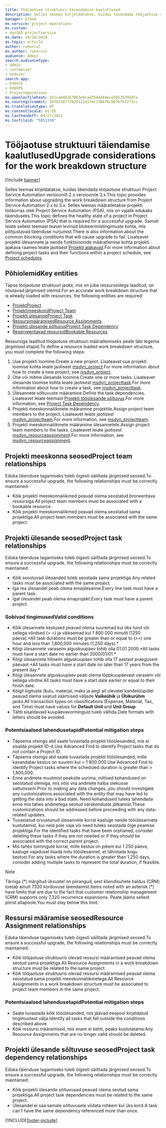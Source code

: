```yaml
---
title: Tööjaotuse struktuuri täiendamise kaalutlused
description: Selles teemas kirjeldatakse, kuidas täiendada tööjaotuse struktuuri Project Service Automation versioonilt 2.x versioonile 3.x.
manager: kfend
ms.service: project-operations
ms.custom:
- dyn365-projectservice
ms.date: 10/18/2019
ms.topic: article
author: ruhercul
ms.author: ruhercul
audience: Admin
search.audienceType:
- admin
- customizer
- enduser
search.app:
- D365CE
- D365PS
- ProjectOperations
ms.openlocfilehash: d31ca60b267063e9cadf544468ece501353950fa
ms.sourcegitcommit: 3d78338773929121d17ec3386f6cb67bfb2272cc
ms.translationtype: HT
ms.contentlocale: et-EE
ms.lasthandoff: 04/27/2021
ms.locfileid: "5951339"
---
```

# <a name="upgrade-considerations-for-the-work-breakdown-structure"></a><span data-ttu-id="31386-103">Tööjaotuse struktuuri täiendamise kaalutlused</span><span class="sxs-lookup"><span data-stu-id="31386-103">Upgrade considerations for the work breakdown structure</span></span>

[!include [banner](../includes/psa-now-project-operations.md)]

<span data-ttu-id="31386-104">Selles teemas kirjeldatakse, kuidas täiendada tööjaotuse struktuuri Project Service Automation versioonilt 2.x versioonile 3.x.</span><span class="sxs-lookup"><span data-stu-id="31386-104">This topic provides information about upgrading the work breakdown structure from Project Service Automation 2.x to 3.x.</span></span> <span data-ttu-id="31386-105">Selles teemas määratletakse projekti töökorras olek Project Service Automation (PSA), mis on vajalik edukaks täienduseks.</span><span class="sxs-lookup"><span data-stu-id="31386-105">This topic defines the healthy state of a project in Project Service Automation (PSA) that is required for a successful upgrade.</span></span> <span data-ttu-id="31386-106">Samuti leiate sellest teemast teavet levinud blokeerimistingimuste kohta, mis põhjustavad täienduse nurjumist.</span><span class="sxs-lookup"><span data-stu-id="31386-106">There is also information about the common blocking conditions that will cause upgrade to fail.</span></span> <span data-ttu-id="31386-107">Lisateavet projekti ülesannete ja nende funktsioonide määratlemise kohta projekti ajakava raames leiate jaotisest [Projekti ajakavad](project-creating.md).</span><span class="sxs-lookup"><span data-stu-id="31386-107">For more information about defining project tasks and their functions within a project schedule, see [Project schedules](project-creating.md).</span></span>

## <a name="key-entities"></a><span data-ttu-id="31386-108">Põhiolemid</span><span class="sxs-lookup"><span data-stu-id="31386-108">Key entities</span></span>
<span data-ttu-id="31386-109">Täpse tööjaotuse struktuuri jaoks, mis on juba ressurssidega laaditud, on nõutavad järgmised olemid.</span><span class="sxs-lookup"><span data-stu-id="31386-109">For an accurate work breakdown structure that is already loaded with resources, the following entities are required:</span></span>

- [<span data-ttu-id="31386-110">Projekt</span><span class="sxs-lookup"><span data-stu-id="31386-110">Project</span></span>](/dynamics365/customerengagement/on-premises/developer/entities/msdyn_project)
- [<span data-ttu-id="31386-111">Projektimeeskond</span><span class="sxs-lookup"><span data-stu-id="31386-111">Project Team</span></span>](/dynamics365/customerengagement/on-premises/developer/entities/msdyn_projectteam)
- [<span data-ttu-id="31386-112">Projekti ülesanne</span><span class="sxs-lookup"><span data-stu-id="31386-112">Project Task</span></span>](/dynamics365/customerengagement/on-premises/developer/entities/msdyn_projecttask)
- [<span data-ttu-id="31386-113">Ressursimääramised</span><span class="sxs-lookup"><span data-stu-id="31386-113">Resource Assignments</span></span>](/dynamics365/customerengagement/on-premises/developer/entities/msdyn_resourceassignment)
- [<span data-ttu-id="31386-114">Projekti ülesande sõltuvus</span><span class="sxs-lookup"><span data-stu-id="31386-114">Project Task Dependency</span></span>](/dynamics365/customerengagement/on-premises/developer/entities/msdyn_projecttaskdependency)
- [<span data-ttu-id="31386-115">Reserveeritavad ressursid</span><span class="sxs-lookup"><span data-stu-id="31386-115">Bookable Resources</span></span>](/dynamics365/customerengagement/on-premises/developer/entities/bookableresource)

<span data-ttu-id="31386-116">Ressursiga laaditud tööjaotuse struktuuri määratlemiseks peate läbi tegema järgmised etapid.</span><span class="sxs-lookup"><span data-stu-id="31386-116">To define a resource loaded work breakdown structure, you must complete the following steps:</span></span>

1. <span data-ttu-id="31386-117">Uue projekti loomine.</span><span class="sxs-lookup"><span data-stu-id="31386-117">Create a new project.</span></span> <span data-ttu-id="31386-118">Lisateavet uue projekti loomise kohta leiate jaotisest [msdyn_project](/dynamics365/customerengagement/on-premises/developer/entities/msdyn_project).</span><span class="sxs-lookup"><span data-stu-id="31386-118">For more information about how to create a new project, see [msdyn_project](/dynamics365/customerengagement/on-premises/developer/entities/msdyn_project).</span></span>
2. <span data-ttu-id="31386-119">Ühe või mitme ülesande loomine.</span><span class="sxs-lookup"><span data-stu-id="31386-119">Create one or more tasks.</span></span> <span data-ttu-id="31386-120">Lisateavet ülesande loomise kohta leiate jaotisest [msdyn_projecttask](/dynamics365/customerengagement/on-premises/developer/entities/msdyn_projecttask).</span><span class="sxs-lookup"><span data-stu-id="31386-120">For more information about how to create a task, see [msdyn_projecttask](/dynamics365/customerengagement/on-premises/developer/entities/msdyn_projecttask).</span></span>
3. <span data-ttu-id="31386-121">Ülesannete sõltuvuste määramine.</span><span class="sxs-lookup"><span data-stu-id="31386-121">Define the task dependencies.</span></span> <span data-ttu-id="31386-122">Lisateavet leiate teemast [Projekti tööülesande sõltuvus](/dynamics365/customerengagement/on-premises/developer/entities/msdyn_projecttaskdependency).</span><span class="sxs-lookup"><span data-stu-id="31386-122">For more information, see [Project Task Dependency](/dynamics365/customerengagement/on-premises/developer/entities/msdyn_projecttaskdependency).</span></span>
4. <span data-ttu-id="31386-123">Projekti meeskonnaliikmete määramine projektile.</span><span class="sxs-lookup"><span data-stu-id="31386-123">Assign project team members to the project.</span></span> <span data-ttu-id="31386-124">Lisateavet leiate jaotisest [msdyn_projectteam](/dynamics365/customerengagement/on-premises/developer/entities/msdyn_projectteam).</span><span class="sxs-lookup"><span data-stu-id="31386-124">For more information, see [msdyn_projectteam](/dynamics365/customerengagement/on-premises/developer/entities/msdyn_projectteam).</span></span>
5. <span data-ttu-id="31386-125">Projekti meeskonnaliikmete määramine ülesannetele.</span><span class="sxs-lookup"><span data-stu-id="31386-125">Assign project team members to the tasks.</span></span> <span data-ttu-id="31386-126">Lisateavet leiate jaotisest [msdyn_resourceassignment](/dynamics365/customerengagement/on-premises/developer/entities/msdyn_resourceassignment).</span><span class="sxs-lookup"><span data-stu-id="31386-126">For more information, see [msdyn_resourceassignment](/dynamics365/customerengagement/on-premises/developer/entities/msdyn_resourceassignment).</span></span>

## <a name="project-team-relationships"></a><span data-ttu-id="31386-127">Projekti meeskonna seosed</span><span class="sxs-lookup"><span data-stu-id="31386-127">Project team relationships</span></span>

<span data-ttu-id="31386-128">Eduka täienduse tagamiseks tuleb õigesti säilitada järgmised seosed.</span><span class="sxs-lookup"><span data-stu-id="31386-128">To ensure a successful upgrade, the following relationships must be correctly maintained:</span></span>
- <span data-ttu-id="31386-129">Kõik projekti meeskonnaliikmed peavad olema seostatud broneeritava ressursiga.</span><span class="sxs-lookup"><span data-stu-id="31386-129">All project team members must be associated with a bookable resource.</span></span>
- <span data-ttu-id="31386-130">Kõik projekti meeskonnaliikmed peavad olema seostatud sama projektiga.</span><span class="sxs-lookup"><span data-stu-id="31386-130">All project team members must be associated with the same project.</span></span> 

## <a name="project-task-relationships"></a><span data-ttu-id="31386-131">Projekti ülesande seosed</span><span class="sxs-lookup"><span data-stu-id="31386-131">Project task relationships</span></span>
<span data-ttu-id="31386-132">Eduka täienduse tagamiseks tuleb õigesti säilitada järgmised seosed.</span><span class="sxs-lookup"><span data-stu-id="31386-132">To ensure a successful upgrade, the following relationships must be correctly maintained:</span></span>

- <span data-ttu-id="31386-133">Kõik seostuvad ülesanded tuleb seostada sama projektiga.</span><span class="sxs-lookup"><span data-stu-id="31386-133">Any related tasks must be associated with the same project.</span></span>
- <span data-ttu-id="31386-134">Iga rea ülesandel peab olema emaülesanne.</span><span class="sxs-lookup"><span data-stu-id="31386-134">Every line task must have a parent task.</span></span>
- <span data-ttu-id="31386-135">Igal ülesandel peab olema emaprojekt.</span><span class="sxs-lookup"><span data-stu-id="31386-135">Every task must have a parent project.</span></span>

### <a name="valid-conditions"></a><span data-ttu-id="31386-136">Sobivad tingimused</span><span class="sxs-lookup"><span data-stu-id="31386-136">Valid conditions</span></span>

- <span data-ttu-id="31386-137">Kõik ülesannete kestused peavad olema suuremad kui üks tund või sellega võrdsed (> =) ja väiksemad kui 1 800 000 minutit (1250 päeva).\*</span><span class="sxs-lookup"><span data-stu-id="31386-137">All task durations must be greater than or equal to (>=) one hour and less than 1,800,000 minutes (1,250 days).\*</span></span>
- <span data-ttu-id="31386-138">Kõigi ülesannete varaseim alguskuupäev tohib olla 01.01.2000.\*</span><span class="sxs-lookup"><span data-stu-id="31386-138">All tasks must have a start date no earlier than 2000/01/01.\*</span></span>
- <span data-ttu-id="31386-139">Kõigi ülesannete hiliseim alguskuupäev tohib olla 17 aastast praegusest päevast.\*</span><span class="sxs-lookup"><span data-stu-id="31386-139">All tasks must have a start date no later than 17 years from the present day.\*</span></span>
- <span data-ttu-id="31386-140">Kõigi ülesannete alguskuupäev peab olema lõppkuupäevast varasem või sellega võrdne.</span><span class="sxs-lookup"><span data-stu-id="31386-140">All tasks must have a start date earlier or equal to their finish date.</span></span>
- <span data-ttu-id="31386-141">Kõigil liigituste (kulu, materjal, maks ja aeg) all olevatel kandetüüpidel peavad olema seatud väärtused väljade **Vaikeühik** ja **Ühikurühm** jaoks.</span><span class="sxs-lookup"><span data-stu-id="31386-141">All transaction types on classifications (Expense, Material, Tax, and Time) must have values for **Default Unit** and **Unit Group**.</span></span>
- <span data-ttu-id="31386-142">Tähti sisaldavaid kuupäevavorminguid tuleb vältida.</span><span class="sxs-lookup"><span data-stu-id="31386-142">Date formats with letters should be avoided.</span></span>

### <a name="potential-mitigation-steps"></a><span data-ttu-id="31386-143">Potentsiaalsed lahendusetapid</span><span class="sxs-lookup"><span data-stu-id="31386-143">Potential mitigation steps</span></span>
- <span data-ttu-id="31386-144">Täpsema otsingu abil saate tuvastada projekti tööülesanded, mis ei sisalda projekti ID-d.</span><span class="sxs-lookup"><span data-stu-id="31386-144">Use Advanced Find to identify Project tasks that do not contain a Project ID.</span></span>
- <span data-ttu-id="31386-145">Täpsema otsingu abil saate tuvastada projekti tööülesanded, mille kavandatav kestus on suurem kui > 1 800 000.</span><span class="sxs-lookup"><span data-stu-id="31386-145">Use Advanced Find to identify Project tasks where the scheduled duration is greater than > 1,800,000.</span></span>
- <span data-ttu-id="31386-146">Enne andmete muutmist peaksite uurima, millised kohandused on seostatud olemiga, mis võis viia andmete halba olekusse sattumiseni.</span><span class="sxs-lookup"><span data-stu-id="31386-146">Prior to making any data changes, you should investigate any customizations associated with the entity that may have led to getting the data into a bad state.</span></span> <span data-ttu-id="31386-147">Need kohandused tuleks lahendada enne mis tahes andmetega seotud värskenduste jätkamist.</span><span class="sxs-lookup"><span data-stu-id="31386-147">These customizations should be addressed before proceeding with any data-related updates.</span></span>
- <span data-ttu-id="31386-148">Tuvastatud orvustunud ülesannete korral kaaluge nende tööülesannete kustutamist, kui neid pole vaja või need tuleks seostada õige peamise projektiga.</span><span class="sxs-lookup"><span data-stu-id="31386-148">For the identified tasks that have been orphaned, consider deleting these tasks if they are not needed or if they should be associated with the correct parent project.</span></span>
- <span data-ttu-id="31386-149">Mis tahes toimingute korral, mille kestus on pikem kui 1 250 päeva, kaaluge vajadusel lisada mitu tööülesannet, et tähistada kogu kestust.</span><span class="sxs-lookup"><span data-stu-id="31386-149">For any tasks where the duration is greater than 1,250 days, consider adding multiple tasks to represent the total duration, if feasible.</span></span>

> [!NOTE]
> <span data-ttu-id="31386-150">Tärniga (\*) märgitud üksustel on piirangud, sest kliendisuhete haldus (CRM) toetab ainult 7320 korduvuse laiendamist.</span><span class="sxs-lookup"><span data-stu-id="31386-150">Items noted with an asterisk (\*) have limits that are due to the fact that customer relationship management (CRM) supports only 7,320 recurrence expansions.</span></span> <span data-ttu-id="31386-151">Peate jääma sellest piirist allapoole.</span><span class="sxs-lookup"><span data-stu-id="31386-151">You must stay below this limit.</span></span>

## <a name="resource-assignment-relationships"></a><span data-ttu-id="31386-152">Ressursi määramise seosed</span><span class="sxs-lookup"><span data-stu-id="31386-152">Resource Assignment relationships</span></span>
<span data-ttu-id="31386-153">Eduka täienduse tagamiseks tuleb õigesti säilitada järgmised seosed.</span><span class="sxs-lookup"><span data-stu-id="31386-153">To ensure a successful upgrade, the following relationships must be correctly maintained:</span></span>

- <span data-ttu-id="31386-154">Kõik tööjaotuse struktuuris olevad ressursi määramised peavad olema seotud sama projektiga.</span><span class="sxs-lookup"><span data-stu-id="31386-154">All Resource Assignments in a work breakdown structure must be related to the same project.</span></span>
- <span data-ttu-id="31386-155">Kõik tööjaotuse struktuuris olevad ressursi määramised peavad olema seostatud sama projekti meeskonnaliikmetega.</span><span class="sxs-lookup"><span data-stu-id="31386-155">All Resource Assignments in a work breakdown structure must be associated to project team members in the same project.</span></span>

### <a name="potential-mitigation-steps"></a><span data-ttu-id="31386-156">Potentsiaalsed lahendusetapid</span><span class="sxs-lookup"><span data-stu-id="31386-156">Potential mitigation steps</span></span>
- <span data-ttu-id="31386-157">Saate tuvastada kõik tööülesanded, mis jäävad eespool kirjeldatud tingimustest välja.</span><span class="sxs-lookup"><span data-stu-id="31386-157">Identify all tasks that fall outside the conditions described above.</span></span>  
- <span data-ttu-id="31386-158">Kõik ressursi määramised, mis enam ei kehti, peaks kustutatama.</span><span class="sxs-lookup"><span data-stu-id="31386-158">Any Resource Assignments that are no longer valid should be deleted.</span></span>

## <a name="project-task-dependency-relationships"></a><span data-ttu-id="31386-159">Projekti ülesande sõltuvuse seosed</span><span class="sxs-lookup"><span data-stu-id="31386-159">Project task dependency relationships</span></span>
<span data-ttu-id="31386-160">Eduka täienduse tagamiseks tuleb õigesti säilitada järgmised seosed.</span><span class="sxs-lookup"><span data-stu-id="31386-160">To ensure a successful upgrade, the following relationships must be correctly maintained:</span></span>

- <span data-ttu-id="31386-161">Kõik projekti ülesande sõltuvused peavad olema seotud sama projektiga.</span><span class="sxs-lookup"><span data-stu-id="31386-161">All project task dependencies must be related to the same project.</span></span>
- <span data-ttu-id="31386-162">Ülesandel ei saa samale sõltuvusele viidata rohkem kui üks kord.</span><span class="sxs-lookup"><span data-stu-id="31386-162">A task can't have the same dependency referenced more than once.</span></span>


[!INCLUDE[footer-include](../includes/footer-banner.md)]